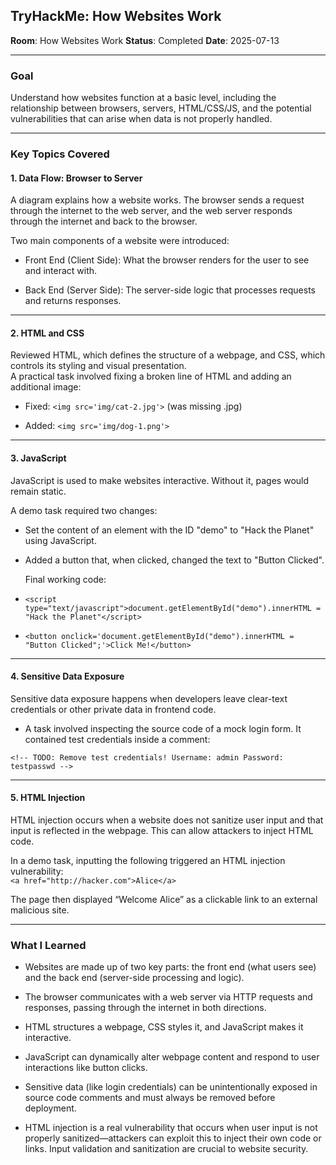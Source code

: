 ## TryHackMe: How Websites Work

**Room**: How Websites Work
**Status**: Completed
**Date**: 2025-07-13

----------

### Goal

Understand how websites function at a basic level, including the relationship between browsers, servers, HTML/CSS/JS, and the potential vulnerabilities that can arise when data is not properly handled.

----------

### Key Topics Covered

#### 1. Data Flow: Browser to Server

  A diagram explains how a website works. The browser sends a request through the internet to the web server, and the web server responds through the internet and back to the browser.  

Two main components of a website were introduced:
    

-   Front End (Client Side): What the browser renders for the user to see and interact with.
    
-   Back End (Server Side): The server-side logic that processes requests and returns responses.
    

----------

#### 2. HTML and CSS

  Reviewed HTML, which defines the structure of a webpage, and CSS, which controls its styling and visual presentation.  
    A practical task involved fixing a broken line of HTML and adding an additional image:
    

-   Fixed: `<img src='img/cat-2.jpg'>` (was missing .jpg)
    
-   Added: `<img src='img/dog-1.png'>`
----------

#### 3. JavaScript

JavaScript is used to make websites interactive. Without it, pages would remain static.  

  A demo task required two changes:    

-   Set the content of an element with the ID "demo" to "Hack the Planet" using JavaScript.
    
-   Added a button that, when clicked, changed the text to "Button Clicked".  

    Final working code:
    
-   `<script type="text/javascript">document.getElementById("demo").innerHTML = "Hack the Planet"</script>`
    
-   `<button onclick='document.getElementById("demo").innerHTML = "Button Clicked";'>Click Me!</button>`
    
----------

#### 4. Sensitive Data Exposure

Sensitive data exposure happens when developers leave clear-text credentials or other private data in frontend code.  

- A task involved inspecting the source code of a mock login form. It contained test credentials inside a comment:  

`<!-- TODO: Remove test credentials! Username: admin Password: testpasswd -->`
  
   
----------

#### 5. HTML Injection

HTML injection occurs when a website does not sanitize user input and that input is reflected in the webpage. This can allow attackers to inject HTML code.  

In a demo task, inputting the following triggered an HTML injection vulnerability:  
`<a href="http://hacker.com">Alice</a>`  

The page then displayed “Welcome Alice” as a clickable link to an external malicious site.

----------

### What I Learned

-   Websites are made up of two key parts: the front end (what users see) and the back end (server-side processing and logic).
    
-   The browser communicates with a web server via HTTP requests and responses, passing through the internet in both directions.
    
-   HTML structures a webpage, CSS styles it, and JavaScript makes it interactive.
    
-   JavaScript can dynamically alter webpage content and respond to user interactions like button clicks.
    
-   Sensitive data (like login credentials) can be unintentionally exposed in source code comments and must always be removed before deployment.
    
-   HTML injection is a real vulnerability that occurs when user input is not properly sanitized—attackers can exploit this to inject their own code or links. Input validation and sanitization are crucial to website security.
    

